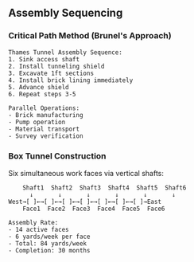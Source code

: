## Assembly Sequencing

### Critical Path Method (Brunel's Approach)

```
Thames Tunnel Assembly Sequence:
1. Sink access shaft
2. Install tunneling shield
3. Excavate 1ft sections
4. Install brick lining immediately
5. Advance shield
6. Repeat steps 3-5

Parallel Operations:
- Brick manufacturing
- Pump operation
- Material transport
- Survey verification
```

### Box Tunnel Construction

Six simultaneous work faces via vertical shafts:

```
    Shaft1  Shaft2  Shaft3  Shaft4  Shaft5  Shaft6
      ↓       ↓       ↓       ↓       ↓       ↓
West→[ ]←→[ ]←→[ ]←→[ ]←→[ ]←→[ ]←→[ ]→East
    Face1  Face2  Face3  Face4  Face5  Face6

Assembly Rate:
- 14 active faces
- 6 yards/week per face
- Total: 84 yards/week
- Completion: 30 months
```
